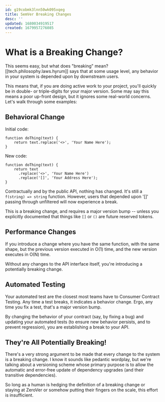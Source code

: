 ```yaml
---
id: g19cobmk3lnn50wk095xqeg
title: SemVer Breaking Changes
desc: ''
updated: 1680034919517
created: 1679957276085
---
```


# What is a Breaking Change?
This seems easy, but what does "breaking" mean? [[tech.philosophy.laws.hyrum]] says that at some usage level, any behavior in your system is depended upon by downstream users. 

This means that, if you are doing active work to your project, you'll quickly be in double- or triple-digits for your major version. Some may say this means a poor up-front design, but it ignores some real-world concerns. Let's walk through some examples:

## Behavioral Change
Initial code:

```
function doThing(text) {
    return text.replace('<>', 'Your Name Here');
}
```

New code:

```
function doThing(text) {
    return text
      .replace('<>', 'Your Name Here')
      .replace('[]', 'Your Address Here');
}
```

Contractually and by the public API, nothing has changed. It's still a `f(string) => string` function. However, users that depended upon '[]' passing through unfiltered will now experience a break.

This is a breaking change, and requires a major version bump -- unless you explicitly documented that things like `[]` or `()` are future reserved tokens. 

## Performance Changes
If you introduce a change where you have the same function, with the same shape, but the previous version executed in O(1) time, and the new version executes in O(N) time.

Without any changes to the API interface itself, you're introducing a potentially breaking change. 

## Automated Testing
Your automated test are the closest most teams have to Consumer Contract Testing. Any time a test breaks, it indicates a behavior change. Ergo, any time you fix a test, that's a major version bump. 

By changing the behavior of your contract (say, by fixing a bug) and updating your automated tests (to ensure new behavior persists, and to prevent regression), you are establishing a break to your API. 

## They're All Potentially Breaking!
There's a very strong argument to be made that every change to the system is a breaking change. I know it sounds like pedantic wordplay, but we're talking about a versioning scheme whose primary purpose is to allow the automatic and error-free update of dependency upgrades (and their transitive dependencies). 

So long as a human is hedging the definition of a breaking change or staying at ZeroVer or somehow putting their fingers on the scale, this effort is insufficient. 
